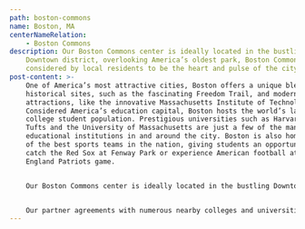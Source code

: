 ```yaml
---
path: boston-commons
name: Boston, MA
centerNameRelation:
    - Boston Commons
description: Our Boston Commons center is ideally located in the bustling
    Downtown district, overlooking America’s oldest park, Boston Common,
    considered by local residents to be the heart and pulse of the city.
post-content: >-
    One of America’s most attractive cities, Boston offers a unique blend of
    historical sites, such as the fascinating Freedom Trail, and modern
    attractions, like the innovative Massachusetts Institute of Technology.
    Considered America’s education capital, Boston hosts the world’s largest
    college student population. Prestigious universities such as Harvard, MIT,
    Tufts and the University of Massachusetts are just a few of the many
    educational institutions in and around the city. Boston is also home to some
    of the best sports teams in the nation, giving students an opportunity to
    catch the Red Sox at Fenway Park or experience American football at a New
    England Patriots game.


    Our Boston Commons center is ideally located in the bustling Downtown district, overlooking America’s oldest park, Boston Common, considered by local residents to be the heart and pulse of the city. Students can step outside to hop on the subway at centrally located Park Street station or stroll across the park for picturesque views of the Massachusetts State House.


    Our partner agreements with numerous nearby colleges and universities give students many options for pursuing a Bachelor’s or Master’s degree after completing their studies at Boston Commons.
---
```

